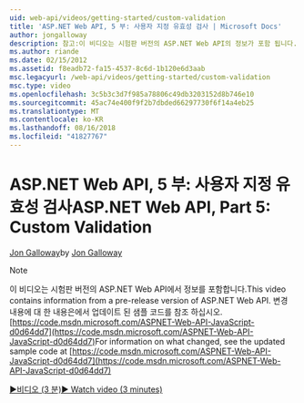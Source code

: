 ```yaml
---
uid: web-api/videos/getting-started/custom-validation
title: 'ASP.NET Web API, 5 부: 사용자 지정 유효성 검사 | Microsoft Docs'
author: jongalloway
description: 참고:이 비디오는 시험판 버전의 ASP.NET Web API의 정보가 포함 됩니다.
ms.author: riande
ms.date: 02/15/2012
ms.assetid: f8eadb72-fa15-4537-8c6d-1b120e6d3aab
msc.legacyurl: /web-api/videos/getting-started/custom-validation
msc.type: video
ms.openlocfilehash: 3c5b3c3d7f985a78806c49db3203152d8b746e10
ms.sourcegitcommit: 45ac74e400f9f2b7dbded66297730f6f14a4eb25
ms.translationtype: MT
ms.contentlocale: ko-KR
ms.lasthandoff: 08/16/2018
ms.locfileid: "41827767"
---
```

<a name="aspnet-web-api-part-5-custom-validation"></a><span data-ttu-id="4da66-103">ASP.NET Web API, 5 부: 사용자 지정 유효성 검사</span><span class="sxs-lookup"><span data-stu-id="4da66-103">ASP.NET Web API, Part 5: Custom Validation</span></span>
====================
<span data-ttu-id="4da66-104">[Jon Galloway](https://github.com/jongalloway)</span><span class="sxs-lookup"><span data-stu-id="4da66-104">by [Jon Galloway](https://github.com/jongalloway)</span></span>

> [!NOTE]
> <span data-ttu-id="4da66-105">이 비디오는 시험판 버전의 ASP.NET Web API에서 정보를 포함합니다.</span><span class="sxs-lookup"><span data-stu-id="4da66-105">This video contains information from a pre-release version of ASP.NET Web API.</span></span> <span data-ttu-id="4da66-106">변경 내용에 대 한 내용은에서 업데이트 된 샘플 코드를 참조 하십시오. [https://code.msdn.microsoft.com/ASPNET-Web-API-JavaScript-d0d64dd7](https://code.msdn.microsoft.com/ASPNET-Web-API-JavaScript-d0d64dd7)</span><span class="sxs-lookup"><span data-stu-id="4da66-106">For information on what changed, see the updated sample code at [https://code.msdn.microsoft.com/ASPNET-Web-API-JavaScript-d0d64dd7](https://code.msdn.microsoft.com/ASPNET-Web-API-JavaScript-d0d64dd7)</span></span>

[<span data-ttu-id="4da66-107">&#9654;비디오 (3 분)</span><span class="sxs-lookup"><span data-stu-id="4da66-107">&#9654; Watch video (3 minutes)</span></span>](https://channel9.msdn.com/Blogs/ASP-NET-Site-Videos/custom-validation)
